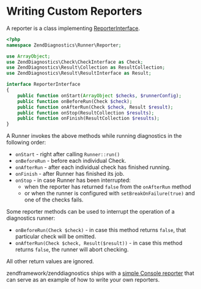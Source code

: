 # Writing Custom Reporters

A reporter is a class implementing
  [ReporterInterface](https://github.com/zendframework/zend-diagnostics/tree/master/src/Runner/Reporter/ReporterInterface.php).

```php
<?php
namespace ZendDiagnostics\Runner\Reporter;

use ArrayObject;
use ZendDiagnostics\Check\CheckInterface as Check;
use ZendDiagnostics\Result\Collection as ResultCollection;
use ZendDiagnostics\Result\ResultInterface as Result;

interface ReporterInterface
{
    public function onStart(ArrayObject $checks, $runnerConfig);
    public function onBeforeRun(Check $check);
    public function onAfterRun(Check $check, Result $result);
    public function onStop(ResultCollection $results);
    public function onFinish(ResultCollection $results);
}
```

A Runner invokes the above methods while running diagnostics in the following order:

- `onStart` - right after calling `Runner::run()`
- `onBeforeRun` - before each individual Check.
- `onAfterRun` - after each individual check has finished running.
- `onFinish` - after Runner has finished its job.
- `onStop` - in case Runner has been interrupted:
    - when the reporter has returned `false` from the `onAfterRun` method
    - or when the runner is configured with `setBreakOnFailure(true)` and one of
      the checks fails.

Some reporter methods can be used to interrupt the operation of a diagnostics
runner:

- `onBeforeRun(Check $check)` - in case this method returns `false`, that
  particular check will be omitted.
- `onAfterRun(Check $check, Result($result))` - in case this method returns
  `false`, the runner will abort checking.

All other return values are ignored.

zendframework/zenddiagnostics ships with a [simple Console reporter](https://github.com/zendframework/zend-diagnostics/tree/master/src/Runner/Reporter/BasicConsole.php)
that can serve as an example of how to write your own reporters.
